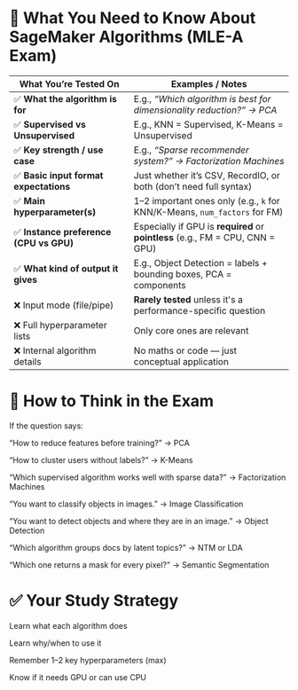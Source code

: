 # 📘 What You Need to Know About SageMaker Algorithms (MLE-A Exam)

| **What You’re Tested On**              | **Examples / Notes**                                                           |
| -------------------------------------- | ------------------------------------------------------------------------------ |
| ✅ **What the algorithm is for**        | E.g., *“Which algorithm is best for dimensionality reduction?” → PCA*          |
| ✅ **Supervised vs Unsupervised**       | E.g., KNN = Supervised, K-Means = Unsupervised                                 |
| ✅ **Key strength / use case**          | E.g., *“Sparse recommender system?” → Factorization Machines*                  |
| ✅ **Basic input format expectations**  | Just whether it’s CSV, RecordIO, or both (don’t need full syntax)              |
| ✅ **Main hyperparameter(s)**           | 1–2 important ones only (e.g., `k` for KNN/K-Means, `num_factors` for FM)      |
| ✅ **Instance preference (CPU vs GPU)** | Especially if GPU is **required** or **pointless** (e.g., FM = CPU, CNN = GPU) |
| ✅ **What kind of output it gives**     | E.g., Object Detection = labels + bounding boxes, PCA = components             |
| ❌ Input mode (file/pipe)               | **Rarely tested** unless it's a performance-specific question                  |
| ❌ Full hyperparameter lists            | Only core ones are relevant                                                    |
| ❌ Internal algorithm details           | No maths or code — just conceptual application                                 |


# 🧠 How to Think in the Exam
If the question says:

“How to reduce features before training?” → PCA

“How to cluster users without labels?” → K-Means

“Which supervised algorithm works well with sparse data?” → Factorization Machines

“You want to classify objects in images.” → Image Classification

“You want to detect objects and where they are in an image.” → Object Detection

“Which algorithm groups docs by latent topics?” → NTM or LDA

“Which one returns a mask for every pixel?” → Semantic Segmentation

# ✅ Your Study Strategy
Learn what each algorithm does

Learn why/when to use it

Remember 1–2 key hyperparameters (max)

Know if it needs GPU or can use CPU
